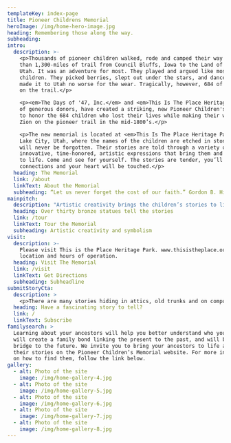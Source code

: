 ```yaml
---
templateKey: index-page
title: Pioneer Childrens Memorial
heroImage: /img/home-hero-image.jpg
heading: Remembering those along the way.
subheading:
intro:
  description: >-
    <p>Thousands of pioneer children walked, rode and camped their way through more
    than 1,300-miles of trail from Council Bluffs, Iowa to the Land of Zion in
    Utah. It was an adventure for most. They played and argued like most
    children. They picked berries, slept out under the stars, and danced. Most
    made it to Utah no worse for the wear. Tragically, however, 684 of them died
    on the trail.</p>

    <p><em>The Days of '47, Inc.</em> and <em>This Is The Place Heritage Park</em>, with the help
    of generous donors, have created a striking, new Pioneer Children's Memorial
    to honor the 684 children who lost their lives while making their way to
    Zion on the pioneer trail in the mid-1800’s.</p>

    <p>The new memorial is located at <em>This Is The Place Heritage Park</em> in Salt
    Lake City, Utah, where the names of the children are etched in stone so they
    will never be forgotten. Their stories are told through a variety of
    innovative, time-honored, artistic expressions that bring them and the trail
    to life. Come and see for yourself. The stories are tender, you’ll feel
    connections and your heart will be touched.</p>
  heading: The Memorial
  link: /about
  linkText: About the Memorial
  subheading: “Let us never forget the cost of our faith.” Gordon B. Hinckley
mainpitch:
  description: "Artistic creativity brings the children’s stories to life in more than 47 bronze statues at the new <em>Pioneer Children's Memorial</em>. Each statue represents multiple stories in a unique way. On the surface, the larger-than-life bronze sculptures portray the trail history, but on a deeper level they symbolize the grit, resilience and what handcart pioneer Jens Nielsen called (stickity-to-ity)\r stick-to-itiveness, – the qualities they used to make the western desert “blossom as a rose.” Artist sculpted the statues in conjunction with the Metal Arts Foundry in Lehi, Utah."
  heading: Over thirty bronze statues tell the stories
  link: /tour
  linkText: Tour the Memorial
  subheading: Artistic creativity and symbolism
visit:
  description: >-
    Please visit This is the Place Heritage Park. www.thisistheplace.org for
    location and hours of operation.
  heading: Visit The Memorial
  link: /visit
  linkText: Get Directions
  subheading: Subheadline
submitStoryCta:
  description: >
    <p>There are many stories hiding in attics, old trunks and on computer drives waiting to be told. Search your own ancestry. Do you descend from ancestors who lost children along the trail? You can add their stories to the website too.</p><p><em> Notice: Our submissions database is currently being built. But we are anxious to receive your stories. You can subscribe to our email newsletter and we will let you know when it is live, or you can directly email your stories to <a href='mailto:daysof47@gmail.com'>daysof47@gmail.com</a>. Include such things as Birth Date, Family Search ID number, Parents Names. Anything that will aid in our verification process. Thank you for your stories.</em></p>
  heading: Have a fascinating story to tell?
  link: /
  linkText: Subscribe
familysearch: >
  Learning about your ancestors will help you better understand who you are. It
  will create a family bond linking the present to the past, and will build a
  bridge to the future. We invite you to bring your ancestors to life and tell
  their stories on the Pioneer Children’s Memorial website. For more information
  on how to find them, follow the link below.
gallery:
  - alt: Photo of the site
    image: /img/home-gallery-4.jpg
  - alt: Photo of the site
    image: /img/home-gallery-5.jpg
  - alt: Photo of the site
    image: /img/home-gallery-6.jpg
  - alt: Photo of the site
    image: /img/home-gallery-7.jpg
  - alt: Photo of the site
    image: /img/home-gallery-8.jpg
---
```

